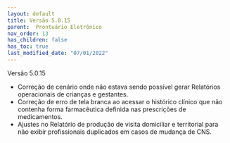 ```yaml
---
layout: default
title: Versão 5.0.15
parent:  Prontuário Eletrônico
nav_order: 13
has_children: false
has_toc: true
last_modified_date: "07/01/2022"
---
```


Versão 5.0.15

* Correção de cenário onde não estava sendo possível gerar Relatórios operacionais de crianças e gestantes.
* Correção de erro de tela branca ao acessar o histórico clínico que não contenha forma farmacêutica definida nas prescrições de medicamentos.
* Ajustes no Relatório de produção de visita domiciliar e territorial para não exibir profissionais duplicados em casos de mudança de CNS.
